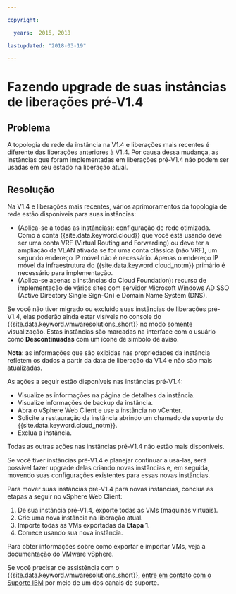 ```yaml
---

copyright:

  years:  2016, 2018

lastupdated: "2018-03-19"

---
```


# Fazendo upgrade de suas instâncias de liberações pré-V1.4

## Problema

A topologia de rede da instância na V1.4 e liberações mais recentes é diferente das liberações anteriores à V1.4. Por causa dessa mudança, as instâncias que foram implementadas em liberações pré-V1.4 não podem ser usadas em seu estado na liberação atual.

## Resolução

Na V1.4 e liberações mais recentes, vários aprimoramentos da topologia de rede estão disponíveis para suas instâncias:
* (Aplica-se a todas as instâncias): configuração de rede otimizada. Como a conta {{site.data.keyword.cloud}} que você está usando deve ser uma conta VRF (Virtual Routing and Forwarding) ou deve ter a ampliação da VLAN ativada se for uma conta clássica (não VRF), um segundo endereço IP móvel não é necessário. Apenas o endereço IP móvel da infraestrutura do {{site.data.keyword.cloud_notm}} primário é necessário para implementação.
* (Aplica-se apenas a instâncias do Cloud Foundation): recurso de implementação de vários sites com servidor Microsoft Windows AD SSO (Active Directory Single Sign-On) e Domain Name System (DNS).

Se você não tiver migrado ou excluído suas instâncias de liberações pré-V1.4, elas poderão ainda estar visíveis no console do {{site.data.keyword.vmwaresolutions_short}} no modo somente visualização. Estas instâncias são marcadas na interface com o usuário como **Descontinuadas** com um ícone de símbolo de aviso.

**Nota**: as informações que são exibidas nas propriedades da instância refletem os dados a partir da data de liberação da V1.4 e não são mais atualizadas.

As ações a seguir estão disponíveis nas instâncias pré-V1.4:
*  Visualize as informações na página de detalhes da instância.
*  Visualize informações de backup da instância.
*  Abra o vSphere Web Client e use a instância no vCenter.
*  Solicite a restauração da instância abrindo um chamado de suporte do {{site.data.keyword.cloud_notm}}.
*  Exclua a instância.

Todas as outras ações nas instâncias pré-V1.4 não estão mais disponíveis.

Se você tiver instâncias pré-V1.4 e planejar continuar a usá-las, será possível fazer upgrade delas criando novas instâncias e, em seguida, movendo suas configurações existentes para essas novas instâncias.

Para mover suas instâncias pré-V1.4 para novas instâncias, conclua as etapas a seguir no vSphere Web Client:
1. De sua instância pré-V1.4, exporte todas as VMs (máquinas virtuais).
2. Crie uma nova instância na liberação atual.
3. Importe todas as VMs exportadas da **Etapa 1**.
4. Comece usando sua nova instância.

Para obter informações sobre como exportar e importar VMs, veja a documentação do VMware vSphere.

Se você precisar de assistência com o {{site.data.keyword.vmwaresolutions_short}}, [entre em contato com o Suporte IBM](trbl_support.html) por meio de um dos canais de suporte.
